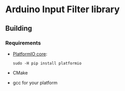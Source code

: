 # Arduino Input Filter library

## Building

### Requirements

- [PlatformIO core](https://docs.platformio.org/en/latest/installation.html):
    
    `sudo -H pip install platformio`
- CMake
- gcc for your platform
